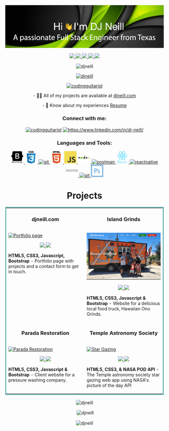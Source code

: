 <img src=" images/githubBanner2.jpg">
    <!-- <h1 align="center">Hi 👋, I'm DJ Neill</h1>
    <h3 align="center">A passionate Full Stack Engineer from Texas</h3> -->
    
<p align="center">
  <a href="https://djneill.com/" target="_blank">
    <img src="https://img.shields.io/static/v1?label=|&message=WEBSITE&color=23555f&style=plastic&logo=react&logo-color=white"/>
  </a>
  <a href="https://www.linkedin.com/in/dj-neill/" target="_blank">
    <img src="https://img.shields.io/static/v1?label=|&message=LINKED-IN&color=cdf998&style=plastic&logo=linkedin&logo-color=white"/>
  </a>
  <a href="https://twitter.com/CodingGuitarist" target="_blank">
    <img src="https://img.shields.io/static/v1?label=|&message=TWITTER&color=23555f&style=plastic&logo=twitter&logo-color=white"/>
  </a>
  <a href="https://wellfound.com/u/dj-neill" target="_blank">
      <img src="https://img.shields.io/static/v1?label=|&message=ANGEL-LIST&color=cdf998&style=plastic&logo=angellist&logo-color=white"/>
  </a>
  <a href="https://docs.google.com/document/d/e/2PACX-1vRgYzFDGbsZ4jetPD1YukpDXDMLYJkGo7zPpxYKOuVl_Gm0AehmG-9FNBl7QXyZkQ/pub" target="_blank">
      <img src="https://img.shields.io/static/v1?label=|&message=RESUME&color=23555f&style=plastic&logo=react&logo-color=white"/>
  </a>
</p>

<p align="center"> <img
            src="https://komarev.com/ghpvc/?username=djneill&label=Profile%20views&color=0e75b6&style=flat"
            alt="djneill" /> </p>

<p align="center"> <a href="https://github.com/ryo-ma/github-profile-trophy"><img
                src="https://github-profile-trophy.vercel.app/?username=djneill" alt="djneill" /></a> </p>

<p align="center"> <a href="https://twitter.com/codingguitarist" target="_blank"><img
                src="https://img.shields.io/twitter/follow/codingguitarist?logo=twitter&style=for-the-badge"
                alt="codingguitarist" /></a> </p>


<p align="center">- 👨‍💻 All of my projects are available at <a href="https://djneill.com/">djneill.com</a></p>

<p align="center">- 📄 Know about my experiences <a href="https://docs.google.com/document/d/e/2PACX-1vRgYzFDGbsZ4jetPD1YukpDXDMLYJkGo7zPpxYKOuVl_Gm0AehmG-9FNBl7QXyZkQ/pub">Resume</a></p>


<h3 align="center">Connect with me:</h3>
    <p align="center">
        <a href="https://twitter.com/codingguitarist" target="blank"><img align="center"
                src="https://raw.githubusercontent.com/rahuldkjain/github-profile-readme-generator/master/src/images/icons/Social/twitter.svg"
                alt="codingguitarist" height="30" width="40" /></a>
        <a href="https://linkedin.com/in/https://www.linkedin.com/in/dj-neill/" target="blank"><img align="center"
                src="https://raw.githubusercontent.com/rahuldkjain/github-profile-readme-generator/master/src/images/icons/Social/linked-in-alt.svg"
                alt="https://www.linkedin.com/in/dj-neill/" height="30" width="40" /></a>
    </p>

<h3 align="center">Languages and Tools:</h3>
    <p align="center"> <a href="https://getbootstrap.com" target="_blank" rel="noreferrer"> <img
                src="https://raw.githubusercontent.com/devicons/devicon/master/icons/bootstrap/bootstrap-plain-wordmark.svg"
                alt="bootstrap" width="40" height="40" /> </a> <a href="https://www.w3schools.com/css/" target="_blank"
            rel="noreferrer"> <img
                src="https://raw.githubusercontent.com/devicons/devicon/master/icons/css3/css3-original-wordmark.svg"
                alt="css3" width="40" height="40" /> </a> <a href="https://git-scm.com/" target="_blank"
            rel="noreferrer"> <img src="https://www.vectorlogo.zone/logos/git-scm/git-scm-icon.svg" alt="git" width="40"
                height="40" /> </a> <a href="https://www.w3.org/html/" target="_blank" rel="noreferrer"> <img
                src="https://raw.githubusercontent.com/devicons/devicon/master/icons/html5/html5-original-wordmark.svg"
                alt="html5" width="40" height="40" /> </a> <a
            href="https://developer.mozilla.org/en-US/docs/Web/JavaScript" target="_blank" rel="noreferrer"> <img
                src="https://raw.githubusercontent.com/devicons/devicon/master/icons/javascript/javascript-original.svg"
                alt="javascript" width="40" height="40" /> </a> <a href="https://nodejs.org" target="_blank"
            rel="noreferrer"> <img
                src="https://raw.githubusercontent.com/devicons/devicon/master/icons/nodejs/nodejs-original-wordmark.svg"
                alt="nodejs" width="40" height="40" /> </a> <a href="https://postman.com" target="_blank"
            rel="noreferrer"> <img src="https://www.vectorlogo.zone/logos/getpostman/getpostman-icon.svg" alt="postman"
                width="40" height="40" /> </a> <a href="https://reactjs.org/" target="_blank" rel="noreferrer"> <img
                src="https://raw.githubusercontent.com/devicons/devicon/master/icons/react/react-original-wordmark.svg"
                alt="react" width="40" height="40" /> </a> <a href="https://reactnative.dev/" target="_blank"
            rel="noreferrer"> <img src="https://reactnative.dev/img/header_logo.svg" alt="reactnative" width="40"
                height="40" /> </a>
    <a href="https://expressjs.com" target="_blank" rel="noreferrer"> <img src="https://raw.githubusercontent.com/devicons/devicon/master/icons/express/express-original-wordmark.svg" alt="express" width="40" height="40"/> </a> 
    <a href="https://git-scm.com/" target="_blank" rel="noreferrer"> <img src="https://www.vectorlogo.zone/logos/git-scm/git-scm-icon.svg" alt="git" width="40" height="40"/> </a>
     <a href="https://www.photoshop.com/en" target="_blank" rel="noreferrer"> <img src="https://raw.githubusercontent.com/devicons/devicon/master/icons/photoshop/photoshop-line.svg" alt="photoshop" width="40" height="40"/> </a>
</p>

<h1 align="center">Projects</h1>
<table bordercolor="#66b2b2">

<tr>
<td width="50%" valign="top">
    <h3 align="center">djneill.com</h3>
    <br />
     <a target="_blank" href="https://djneill.com/">
                    <img src="images/portfolio.gif" width="100%" alt="Portfolio page" />
    </a>
    <br />
    <p align="center">

<a href="https://github.com/djneill/djneill-Portfolio" target="_blank">
            <img
                            src="https://img.shields.io/static/v1?label=|&message=REPO&color=23555f&style=plastic&logo=github&logo-color=white" />
        </a>
        <a href="https://djneill.com/" target="_blank">
            <img
                            src="https://img.shields.io/static/v1?label=|&message=WEBSITE&color=cdf998&style=plastic&logo=wordpress&logo-color=white" />
        </a>
    </p>
     <p><strong>HTML5, CSS3, Javascript, Bootstrap</strong> - Portfolio page with projects and a contact form
                    to get in touch.</p>
</td>

<td width="50%" valign="top">
                <h3 align="center">Island Grinds</h3>
                <br />
                <a target="_blank" href="https://808project.netlify.app/">
                    <img src="images/808.gif" width="100%" alt="Island Grinds" />
                </a>
                <br />
                <p align="center">

<a href="https://github.com/djneill/islandGrinds" target="_blank">
                        <img
                            src="https://img.shields.io/static/v1?label=|&message=REPO&color=23555f&style=plastic&logo=github&logo-color=white" />
                    </a>
                    <a href="https://808project.netlify.app/"
                        target="_blank">
                        <img
                            src="https://img.shields.io/static/v1?label=|&message=WEBSITE&color=cdf998&style=plastic&logo=wordpress&logo-color=white" />
                    </a>
                </p>
                <p><strong>HTML5, CSS3, Javascript & Bootstrap</strong> - Website for a delicious local food truck,
                    Hawaiian Ono Grinds.</p>
            </td>
        </tr>

<tr>
            <td width="50%" valign="top">
                <h3 align="center">Parada Restoration</h3>
                <br />
                <a target="_blank" href="https://paradarestoration.netlify.app/">
                    <img src="images/pr.gif" width="100%" alt="Parada Restoration" />
                </a>
                <br />
                <p align="center">
                    <a href="https://github.com/djneill/PressureWashingProject" target="_blank">
                        <img
                            src="https://img.shields.io/static/v1?label=|&message=REPO&color=23555f&style=plastic&logo=github&logo-color=white" />
                    </a>
                    <a href="https://paradarestoration.netlify.app/" target="_blank">
                        <img
                            src="https://img.shields.io/static/v1?label=|&message=WEBSITE&color=cdf998&style=plastic&logo=wordpress&logo-color=white" />
                    </a>
                </p>
                <p><strong>HTML5, CSS3, Javascript & Bootstrap</strong> - Client website for a pressure washing company.
                </p>
            </td>

<td width="50%" valign="top">
                <h3 align="center">Temple Astronomy Society</h3>
                <br />
                <a target="_blank" href="https://templeastronomysociety.netlify.app/">
                    <img src="images/nasa.gif" width="100%" alt="Star Gazing" />
                </a>
                <br />
                <p align="center">

<a href="https://github.com/djneill/AstronomyWebApp" target="_blank">
                        <img
                            src="https://img.shields.io/static/v1?label=|&message=REPO&color=23555f&style=plastic&logo=github&logo-color=white" />
                    </a>
                    <a href="https://templeastronomysociety.netlify.app/" target="_blank">
                        <img
                            src="https://img.shields.io/static/v1?label=|&message=WEBSITE&color=cdf998&style=plastic&logo=wordpress&logo-color=white" />
                    </a>
                </p>
                <p><strong>HTML5, CSS3, & NASA POD API</strong> - The Temple astronomy society star gazing web app using
                    NASA's picture of the day API</p>
            </td>
        </tr>
    </table>

<p align="center"><img align="center"
            src="https://github-readme-stats.vercel.app/api/top-langs?username=djneill&show_icons=true&locale=en&layout=compact"
            alt="djneill" /></p>

<p align="center">&nbsp;<img align="center"
            src="https://github-readme-stats.vercel.app/api?username=djneill&show_icons=true&locale=en" alt="djneill" />
    </p>

<p align="center"><img align="center" src="https://github-readme-streak-stats.herokuapp.com/?user=djneill&" alt="djneill" /></p>
